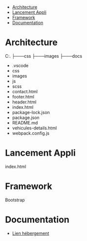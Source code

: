 - [Architecture](#Architecture)
- [Lancement Appli](https://geonard.github.io/public/index.html)
- [Framework](#Framework)
- [Documentation](#Documentation)


# Architecture
C:.
├───css
├───images
├───docs
- .vscode
- css
- images
- js
- scss
- contact.html
- footer.html
- header.html
- index.html
- package-lock.json
- package.json
- README.md
- vehicules-details.html
- webpack.config.js

# Lancement Appli
index.html

# Framework
Bootstrap

# Documentation
- [Lien hébergement](docs/filRougeC3_Georges_LAMBERT.pdf)

